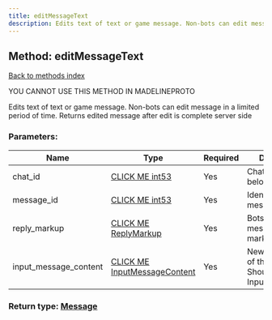```yaml
---
title: editMessageText
description: Edits text of text or game message. Non-bots can edit message in a limited period of time. Returns edited message after edit is complete server side
---
```

## Method: editMessageText  
[Back to methods index](index.md)


YOU CANNOT USE THIS METHOD IN MADELINEPROTO


Edits text of text or game message. Non-bots can edit message in a limited period of time. Returns edited message after edit is complete server side

### Parameters:

| Name     |    Type       | Required | Description |
|----------|---------------|----------|-------------|
|chat\_id|[CLICK ME int53](../types/int53.md) | Yes|Chat the message belongs to|
|message\_id|[CLICK ME int53](../types/int53.md) | Yes|Identifier of the message|
|reply\_markup|[CLICK ME ReplyMarkup](../types/ReplyMarkup.md) | Yes|Bots only. New message reply markup|
|input\_message\_content|[CLICK ME InputMessageContent](../types/InputMessageContent.md) | Yes|New text content of the message. Should be of type InputMessageText|


### Return type: [Message](../types/Message.md)

